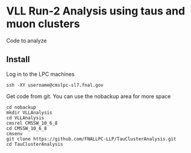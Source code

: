 # VLL Run-2 Analysis using taus and muon clusters
Code to analyze 

## Install

Log in to the LPC machines
```
ssh -XY username@cmslpc-sl7.fnal.gov
```

Get code from git. You can use the nobackup area for more space
````
cd nobackup
mkdir VLLAnalysis
cd VLLAnalysis
cmsrel CMSSW_10_6_8
cd CMSSW_10_6_8
cmsenv
git clone https://github.com/FNALLPC-LLP/TauClusterAnalysis.git
cd TauClusterAnalysis 
````
